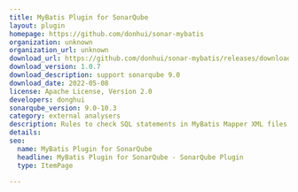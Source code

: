 ```yaml
---
title: MyBatis Plugin for SonarQube
layout: plugin
homepage: https://github.com/donhui/sonar-mybatis
organization: unknown
organization_url: unknown
download_url: https://github.com/donhui/sonar-mybatis/releases/download/1.0.7/sonar-mybatis-plugin-1.0.7.jar
download_version: 1.0.7
download_description: support sonarqube 9.0
download_date: 2022-05-08
license: Apache License, Version 2.0
developers: donghui
sonarqube_version: 9.0-10.3
category: external analysers
description: Rules to check SQL statements in MyBatis Mapper XML files.
details: 
seo:
  name: MyBatis Plugin for SonarQube
  headline: MyBatis Plugin for SonarQube - SonarQube Plugin
  type: ItemPage

---
```

